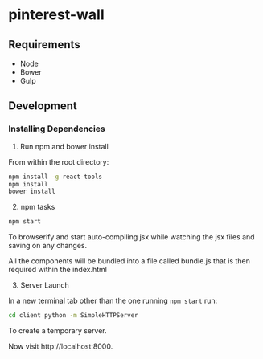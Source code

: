 # pinterest-wall

## Requirements

- Node
- Bower
- Gulp

## Development

### Installing Dependencies

1. Run npm and bower install

From within the root directory:

```sh
npm install -g react-tools
npm install
bower install
```

&nbsp;
2. npm tasks

```sh
npm start
```

To browserify and start auto-compiling jsx while watching the jsx files and saving on any changes.

All the components will be bundled into a file called bundle.js that is then required within the index.html

&nbsp;
3. Server Launch

In a new terminal tab other than the one running `npm start` run:

```sh
cd client python -m SimpleHTTPServer
```

To create a temporary server.

Now visit http://localhost:8000.
